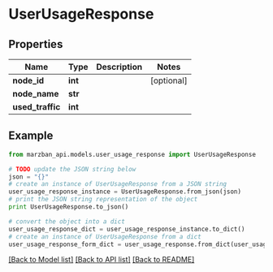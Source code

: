 # UserUsageResponse


## Properties

Name | Type | Description | Notes
------------ | ------------- | ------------- | -------------
**node_id** | **int** |  | [optional] 
**node_name** | **str** |  | 
**used_traffic** | **int** |  | 

## Example

```python
from marzban_api.models.user_usage_response import UserUsageResponse

# TODO update the JSON string below
json = "{}"
# create an instance of UserUsageResponse from a JSON string
user_usage_response_instance = UserUsageResponse.from_json(json)
# print the JSON string representation of the object
print UserUsageResponse.to_json()

# convert the object into a dict
user_usage_response_dict = user_usage_response_instance.to_dict()
# create an instance of UserUsageResponse from a dict
user_usage_response_form_dict = user_usage_response.from_dict(user_usage_response_dict)
```
[[Back to Model list]](../README.md#documentation-for-models) [[Back to API list]](../README.md#documentation-for-api-endpoints) [[Back to README]](../README.md)


